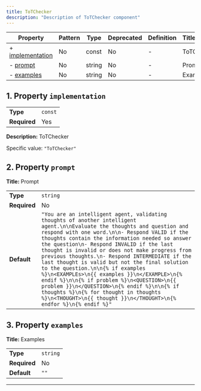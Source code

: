 ```yaml
---
title: ToTChecker
description: "Description of ToTChecker component"
---
```


| Property                             | Pattern | Type   | Deprecated | Definition | Title/Description |
| ------------------------------------ | ------- | ------ | ---------- | ---------- | ----------------- |
| + [implementation](#implementation ) | No      | const  | No         | -          | ToTChecker        |
| - [prompt](#prompt )                 | No      | string | No         | -          | Prompt            |
| - [examples](#examples )             | No      | string | No         | -          | Examples          |

## <a name="implementation"></a>1. Property `implementation`

|              |         |
| ------------ | ------- |
| **Type**     | `const` |
| **Required** | Yes     |

**Description:** ToTChecker

Specific value: `"ToTChecker"`

## <a name="prompt"></a>2. Property `prompt`

**Title:** Prompt

|              |                                                                                                                                                                                                                                                                                                                                                                                                                                                                                                                                                                                                                                                                                                                            |
| ------------ | -------------------------------------------------------------------------------------------------------------------------------------------------------------------------------------------------------------------------------------------------------------------------------------------------------------------------------------------------------------------------------------------------------------------------------------------------------------------------------------------------------------------------------------------------------------------------------------------------------------------------------------------------------------------------------------------------------------------------- |
| **Type**     | `string`                                                                                                                                                                                                                                                                                                                                                                                                                                                                                                                                                                                                                                                                                                                   |
| **Required** | No                                                                                                                                                                                                                                                                                                                                                                                                                                                                                                                                                                                                                                                                                                                         |
| **Default**  | `"You are an intelligent agent, validating thoughts of another intelligent agent.\n\nEvaluate the thoughts and question and respond with one word.\n\n- Respond VALID if the thoughts contain the information needed so answer the question\n- Respond INVALID if the last thought is invalid or does not make progress from previous thoughts.\n- Respond INTERMEDIATE if the last thought is valid but not the final solution to the question.\n\n{% if examples %}\n<EXAMPLEs>\n{{ examples }}\n</EXAMPLE>\n{% endif %}\n\n{% if problem %}\n<QUESTION>\n{{ problem }}\n</QUESTION>\n{% endif %}\n\n{% if thoughts %}\n{% for thought in thoughts %}\n<THOUGHT>\n{{ thought }}\n</THOUGHT>\n{% endfor %}\n{% endif %}"` |

## <a name="examples"></a>3. Property `examples`

**Title:** Examples

|              |          |
| ------------ | -------- |
| **Type**     | `string` |
| **Required** | No       |
| **Default**  | `""`     |

----------------------------------------------------------------------------------------------------------------------------

